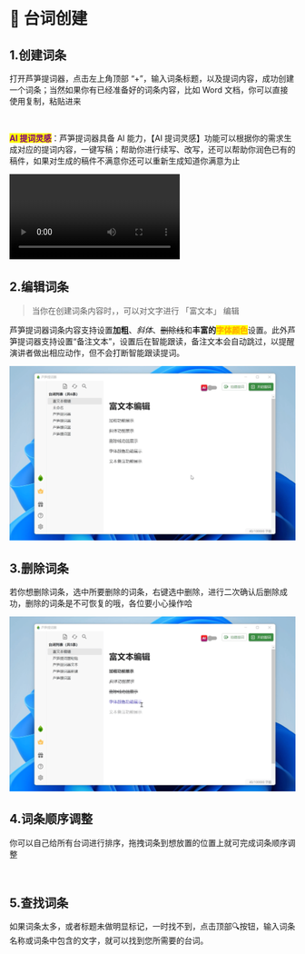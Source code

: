 # 📝 台词创建

## 1.创建词条

打开芦笋提词器，点击左上角顶部 “+”，输入词条标题，以及提词内容，成功创建一个词条；当然如果你有已经准备好的词条内容，比如 Word 文档，你可以直接使用复制，粘贴进来

<img src="../.gitbook/assets/创建台词.gif" alt="">

<mark style="color:purple;">**AI 提词灵感**</mark>：芦笋提词器具备 AI 能力，【AI 提词灵感】功能可以根据你的需求生成对应的提词内容，一键写稿；帮助你进行续写、改写，还可以帮助你润色已有的稿件，如果对生成的稿件不满意你还可以重新生成知道你满意为止

<video controls>
  <source src="../.gitbook/assets/ai.mp4" type="video/mp4" />
</video>


## 2.编辑词条

> 当你在创建词条内容时，，可以对文字进行 「富文本」 编辑

芦笋提词器词条内容支持设置**加粗**、_斜体_、~~删除线~~和**丰富的**<mark style="color:orange;">**字体颜色**</mark>设置。此外芦笋提词器支持设置“备注文本”，设置后在智能跟读，备注文本会自动跳过，以提醒演讲者做出相应动作，但不会打断智能跟读提词。

<img src="../.gitbook/assets/富文本展示 (1).gif" alt="">

## 3.删除词条

若你想删除词条，选中所要删除的词条，右键选中删除，进行二次确认后删除成功，删除的词条是不可恢复的哦，各位要小心操作哈

<img src="../.gitbook/assets/删除词条.gif" alt="">



## 4.词条顺序调整

你可以自己给所有台词进行排序，拖拽词条到想放置的位置上就可完成词条顺序调整

<img src="../.gitbook/assets/换顺序.gif" alt="">



## 5.查找词条

如果词条太多，或者标题未做明显标记，一时找不到，点击顶部🔍按钮，输入词条名称或词条中包含的文字，就可以找到您所需要的台词。

<img src="../.gitbook/assets/搜索.gif" alt="">
